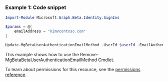 ### Example 1: Code snippet

```powershellImport-Module Microsoft.Graph.Beta.Identity.SignIns

$params = @{
	emailAddress = "kim@contoso.com"
}

Update-MgBetaUserAuthenticationEmailMethod -UserId $userId -EmailAuthenticationMethodId $emailAuthenticationMethodId -BodyParameter $params
```
This example shows how to use the Remove-MgBetaBetaUserAuthenticationEmailMethod Cmdlet.
To learn about permissions for this resource, see the [permissions reference](/graph/permissions-reference).

